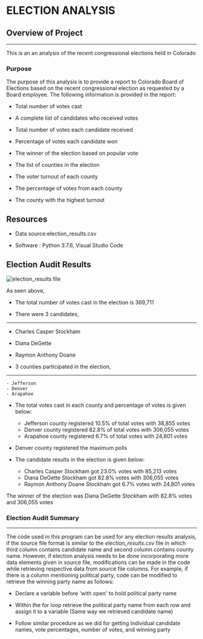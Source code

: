 # **ELECTION ANALYSIS**

## **Overview of Project**
---
This is an an analysis of the recent congressional elections held in Colorado

### **Purpose**
The purpose of this analysis is to provide a report to Colorado Board of Elections based on the recent congressional election as requested by a Board employee. The following information is provided in the report:

- Total number of votes cast
   
- A complete list of candidates who received votes
   
- Total number of votes each candidate received
   
- Percentage of votes each candidate won
   
- The winner of the election based on popular vote
   
- The list of counties in the election
    
- The voter turnout of each county
   
- The percentage of votes from each county 
   	
- The county with the highest turnout

## **Resources**

- Data source:election_results.csv

- Software : Python 3.7.6, Visual Studio Code 
	
## **Election Audit Results**

![election_results file](https://user-images.githubusercontent.com/89427676/133938175-11f7e555-0893-46b2-b8e8-cbeb5798fff6.png)

As seen above, 

- The total number of votes cast in the election is 369,711

- There were 3 candidates, 
---
 - Charles Casper Stockham
 - Diana DeGette
 - Raymon Anthony Doane

- 3 counties participated in the election,
---
	- Jefferson
	- Denver
	- Arapahoe

- The total votes cast in each county and percentage of votes is given below:

	- Jefferson county registered 10.5% of total votes with 38,855 votes
	- Denver county registered 82.8% of total votes with 306,055 votes
	- Arapahoe county registered 6.7% of total votes with 24,801 votes

- Denver county registered the maximum polls

- The candidate results in the election is given below:
  	- Charles Casper Stockham got 23.0% votes with 85,213 votes
  	- Diana DeGette Stockham got 82.8% votes with 306,055 votes
  	- Raymon Anthony Doane Stockham got 6.7% votes with 24,801 votes

The winner of the election was Diana DeGette Stockham with 82.8% votes and 306,055 votes

### **Election Audit Summary**
---
The code used in this program can be used for any election results analysis, if the source file format is similar to the _election_results.csv_ file in which third column contains candidate name and second column contains county name. However, if election analysis needs to be done incorporating more data elements given in source file, modifications can be made in the code while retrieving respective data from source file columns. For example, if there is a column mentioning political party, code can be modified to retrieve the winning party name as follows:

- Declare a variable before 'with open' to hold political party name
	
- Within the for loop retrieve the political party name from each row and assign it to a variable (Same way we retrieved candidate name)
	
- Follow similar procedure as we did for getting individual candidate names, vote percentages, number of votes, and winning party
	
